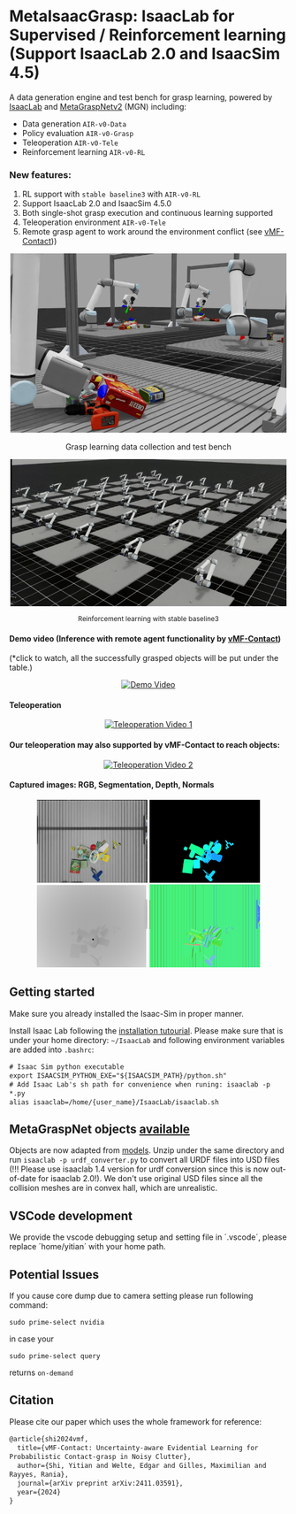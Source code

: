 # MetaIsaacGrasp: IsaacLab for Supervised / Reinforcement learning (Support IsaacLab 2.0 and IsaacSim 4.5)

A data generation engine and test bench for grasp learning, powered by [IsaacLab](https://github.com/isaac-sim/IsaacLab) and [MetaGraspNetv2](https://github.com/maximiliangilles/MetaGraspNet) (MGN) including: 

- Data generation `AIR-v0-Data`
- Policy evaluation `AIR-v0-Grasp`
- Teleoperation `AIR-v0-Tele`
- Reinforcement learning `AIR-v0-RL`

### New features:

1. RL support with `stable baseline3` with `AIR-v0-RL`
2. Support IsaacLab 2.0 and IsaacSim 4.5.0
3. Both single-shot grasp execution and continuous learning supported
4. Teleoperation environment `AIR-v0-Tele`
5. Remote grasp agent to work around the environment conflict (see [vMF-Contact](https://github.com/YitianShi/vMF-Contact)))

<div align="center">
<img src="pic/pic.png" width=500"/ >
<p>Grasp learning data collection and test bench</p>
</div>

<div align="center">
  <img src="pic/rl.gif" style="width: 500px;" />
  <p style="font-size: 12px;">Reinforcement learning with stable baseline3</p>
</div>

#### Demo video (Inference with remote agent functionality by [vMF-Contact](https://github.com/YitianShi/vMF-Contact))

(*click to watch, all the successfully grasped objects will be put under the table.)

<div align="center">
  <a href="https://www.youtube.com/watch?v=FSXTWSLbo68">
    <img src="https://img.youtube.com/vi/FSXTWSLbo68/0.jpg" alt="Demo Video">
  </a>
</div>

#### Teleoperation

<div align="center">
  <a href="https://www.youtube.com/watch?v=XxlxfCCyMCE">
    <img src="https://img.youtube.com/vi/XxlxfCCyMCE/0.jpg" alt="Teleoperation Video 1">
  </a>
</div>

#### Our teleoperation may also supported by vMF-Contact to reach objects:

<div align="center">
  <a href="https://www.youtube.com/watch?v=SV-5fFmEhaA">
    <img src="https://img.youtube.com/vi/SV-5fFmEhaA/0.jpg" alt="Teleoperation Video 2">
  </a>
</div>

#### Captured images: RGB, Segmentation, Depth, Normals
<div align="center">
<p float="left">
  <img src="pic/rgb.png" width="200" />
  <img src="pic/segmentation.png" width="200" /> 
  <img src="pic/depth.png" width="200" />
  <img src="pic/normals.png" width="200" />
</p>
</div>

## Getting started


Make sure you already installed the Isaac-Sim in proper manner.

Install Isaac Lab following the [installation tutourial](https://isaac-sim.github.io/IsaacLab/main/source/setup/installation/pip_installation.html#installing-isaac-sim). Please make sure that is under your home directory: `~/IsaacLab` and following environment variables are added into `.bashrc`:

```
# Isaac Sim python executable
export ISAACSIM_PYTHON_EXE="${ISAACSIM_PATH}/python.sh"
# Add Isaac Lab's sh path for convenience when runing: isaaclab -p *.py
alias isaaclab=/home/{user_name}/IsaacLab/isaaclab.sh
```

## MetaGraspNet objects [available](https://github.com/maximiliangilles/MetaGraspNet/tree/master?tab=readme-ov-file)

Objects are now adapted from [models](https://nx25922.your-storageshare.de/s/9KrFffzwoTmtapR). Unzip under the same directory and run `isaaclab -p urdf_converter.py` to convert all URDF files into USD files (!!! Please use isaaclab 1.4 version for urdf conversion since this is now out-of-date for isaaclab 2.0!). We don't use original USD files since all the collision meshes are in convex hall, which are unrealistic.

## VSCode development

We provide the vscode debugging setup and setting file in ´.vscode´, please replace ´home/yitian´ with your home path.

## Potential Issues

If you cause core dump due to camera setting please run following command:

```
sudo prime-select nvidia
```

in case your 

```
sudo prime-select query
```

returns `on-demand`

## Citation

Please cite our paper which uses the whole framework for reference:

```
@article{shi2024vmf,
  title={vMF-Contact: Uncertainty-aware Evidential Learning for Probabilistic Contact-grasp in Noisy Clutter},
  author={Shi, Yitian and Welte, Edgar and Gilles, Maximilian and Rayyes, Rania},
  journal={arXiv preprint arXiv:2411.03591},
  year={2024}
}
```
